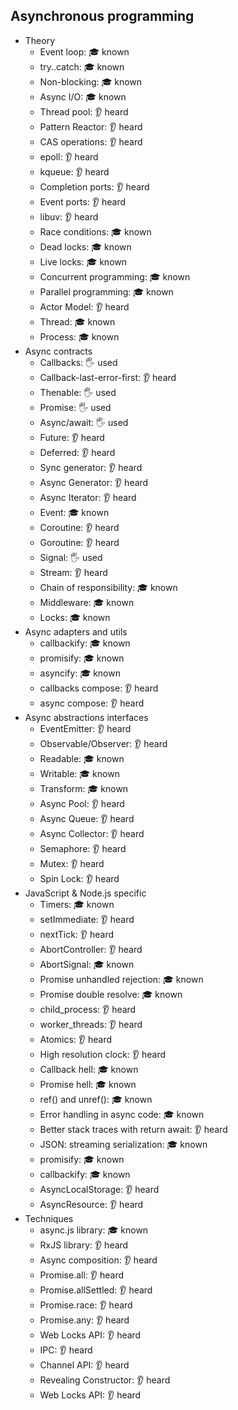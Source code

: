 ## Asynchronous programming

- Theory
  - Event loop: 🎓 known
  - try..catch: 🎓 known
  - Non-blocking: 🎓 known
  - Async I/O: 🎓 known
  - Thread pool: 👂 heard
  - Pattern Reactor: 👂 heard
  - CAS operations: 👂 heard
  - epoll: 👂 heard
  - kqueue: 👂 heard
  - Completion ports: 👂 heard
  - Event ports: 👂 heard
  - libuv: 👂 heard
  - Race conditions: 🎓 known
  - Dead locks: 🎓 known
  - Live locks: 🎓 known
  - Concurrent programming: 🎓 known
  - Parallel programming: 🎓 known
  - Actor Model: 👂 heard
  - Thread: 🎓 known
  - Process: 🎓 known
- Async contracts
  - Callbacks: 🖐️ used
  - Callback-last-error-first: 👂 heard
  - Thenable: 🖐️ used
  - Promise: 🖐️ used
  - Async/await: 🖐️ used
  - Future: 👂 heard
  - Deferred: 👂 heard
  - Sync generator: 👂 heard
  - Async Generator: 👂 heard
  - Async Iterator: 👂 heard
  - Event: 🎓 known
  - Coroutine: 👂 heard
  - Goroutine: 👂 heard
  - Signal: 🖐️ used
  - Stream: 👂 heard
  - Chain of responsibility: 🎓 known
  - Middleware: 🎓 known
  - Locks: 🎓 known
- Async adapters and utils
  - callbackify: 🎓 known
  - promisify: 🎓 known
  - asyncify: 🎓 known
  - callbacks compose: 👂 heard
  - async compose: 👂 heard
- Async abstractions interfaces
  - EventEmitter: 👂 heard
  - Observable/Observer: 👂 heard
  - Readable: 🎓 known
  - Writable: 🎓 known
  - Transform: 🎓 known
  - Async Pool: 👂 heard
  - Async Queue: 👂 heard
  - Async Collector: 👂 heard
  - Semaphore: 👂 heard
  - Mutex: 👂 heard
  - Spin Lock: 👂 heard
- JavaScript & Node.js specific
  - Timers: 🎓 known
  - setImmediate: 👂 heard
  - nextTick: 👂 heard
  - AbortController: 👂 heard
  - AbortSignal: 🎓 known
  - Promise unhandled rejection: 🎓 known
  - Promise double resolve: 🎓 known
  - child_process: 👂 heard
  - worker_threads: 👂 heard
  - Atomics: 👂 heard
  - High resolution clock: 👂 heard
  - Callback hell: 🎓 known
  - Promise hell: 🎓 known
  - ref() and unref(): 🎓 known
  - Error handling in async code: 🎓 known
  - Better stack traces with return await: 👂 heard
  - JSON: streaming serialization: 🎓 known
  - promisify: 🎓 known
  - callbackify: 🎓 known
  - AsyncLocalStorage: 👂 heard
  - AsyncResource: 👂 heard
- Techniques
  - async.js library: 🎓 known
  - RxJS library: 👂 heard
  - Async composition: 👂 heard
  - Promise.all: 👂 heard
  - Promise.allSettled: 👂 heard
  - Promise.race: 👂 heard
  - Promise.any: 👂 heard
  - Web Locks API: 👂 heard
  - IPC: 👂 heard
  - Channel API: 👂 heard
  - Revealing Constructor: 👂 heard
  - Web Locks API: 👂 heard
